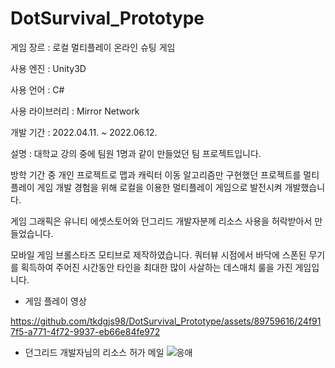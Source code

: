 # DotSurvival_Prototype
게임 장르 : 로컬 멀티플레이 온라인 슈팅 게임

사용 엔진 : Unity3D

사용 언어 : C#

사용 라이브러리 : Mirror Network

개발 기간 : 2022.04.11. ~ 2022.06.12.

설명 : 대학교 강의 중에 팀원 1명과 같이 만들었던 팀 프로젝트입니다.

방학 기간 중 개인 프로젝트로 맵과 캐릭터 이동 알고리즘만 구현했던 프로젝트를 멀티플레이 게임 개발 경험을 위해 로컬을 이용한 멀티플레이 게임으로 발전시켜 개발했습니다. 

게임 그래픽은 유니티 에셋스토어와 던그리드 개발자분께 리소스 사용을 허락받아서 만들었습니다.

모바일 게임 브롤스타즈 모티브로 제작하였습니다. 쿼터뷰 시점에서 바닥에 스폰된 무기를 획득하여 주어진 시간동안 타인을 최대한 많이 사살하는 데스매치 룰을 가진 게임입니다.

- 게임 플레이 영상

https://github.com/tkdgjs98/DotSurvival_Prototype/assets/89759616/24f917f5-a771-4f72-9937-eb66e84fe972



- 던그리드 개발자님의 리소스 허가 메일
 ![응애](https://github.com/tkdgjs98/DotSurvival_Prototype/assets/89759616/653f74ff-3ed6-423c-8dd9-f6b730506b2e)
